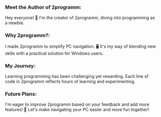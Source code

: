 ### Meet the Author of 2programm: 
  Hey everyone! 👋 I'm the creator of 2programm, diving into programming as a newbie.
### Why 2programm?:
  I made 2programm to simplify PC navigation. 🖥️ It's my way of blending new skills with a practical solution for Windows users.
### My Journey:
  Learning programming has been challenging yet rewarding. Each line of code in 2programm reflects hours of learning and experimenting.
### Future Plans:
  I'm eager to improve 2programm based on your feedback and add more features! 🚀 Let's make navigating your PC easier and more fun together!


